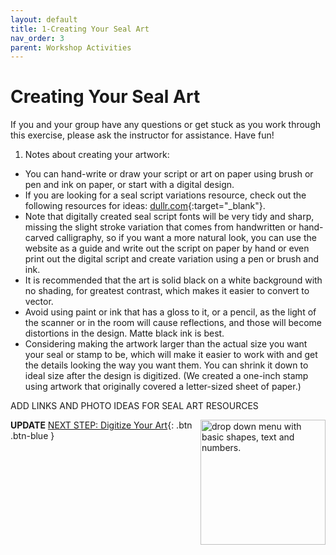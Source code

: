 ```yaml
---
layout: default
title: 1-Creating Your Seal Art
nav_order: 3
parent: Workshop Activities
---
```

# Creating Your Seal Art

If you and your group have any questions or get stuck as you work through this exercise, please ask the instructor for assistance.  Have fun!

1. Notes about creating your artwork:
- You can hand-write or draw your script or art on paper using brush or pen and ink on paper, or start with a digital design.
- If you are looking for a seal script variations resource, check out the following resources for ideas: [dullr.com](http://www.dullr.com){:target="_blank"}.
- Note that digitally created seal script fonts will be very tidy and sharp, missing the slight stroke variation that comes from handwritten or hand-carved calligraphy, so if you want a more natural look, you can use the website as a guide and write out the script on paper by hand or even print out the digital script and create variation using a pen or brush and ink.
- It is recommended that the art is solid black on a white background with no shading, for greatest contrast, which makes it easier to convert to vector. 
- Avoid using paint or ink that has a gloss to it, or a pencil, as the light of the scanner or in the room will cause reflections, and those will become distortions in the design. Matte black ink is best.
- Considering making the artwork larger than the actual size you want your seal or stamp to be, which will make it easier to work with and get the details looking the way you want them. You can shrink it down to ideal size after the design is digitized. (We created a one-inch stamp using artwork that originally covered a letter-sized sheet of paper.)

 ADD LINKS AND PHOTO IDEAS FOR SEAL ART RESOURCES                                                                                                                
                                                                                                                      
                                                                                                                      
<img src="images/tinkercad-keychain-02b.png" style="float:right;width:200px" alt="drop down menu with basic shapes, text and numbers."> 


**UPDATE**
[NEXT STEP: Digitize Your Art](digitize-art.html){: .btn .btn-blue }
